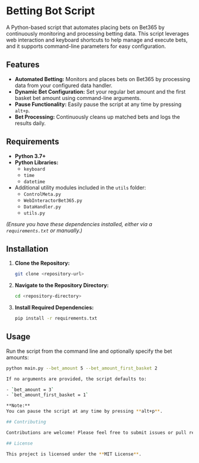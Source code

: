 # Betting Bot Script

A Python-based script that automates placing bets on Bet365 by continuously monitoring and processing betting data. This script leverages web interaction and keyboard shortcuts to help manage and execute bets, and it supports command-line parameters for easy configuration.

## Features

- **Automated Betting:** Monitors and places bets on Bet365 by processing data from your configured data handler.
- **Dynamic Bet Configuration:** Set your regular bet amount and the first basket bet amount using command-line arguments.
- **Pause Functionality:** Easily pause the script at any time by pressing `alt+p`.
- **Bet Processing:** Continuously cleans up matched bets and logs the results daily.

## Requirements

- **Python 3.7+**
- **Python Libraries:**
  - `keyboard`
  - `time`
  - `datetime`
- Additional utility modules included in the `utils` folder:
  - `ControlMeta.py`
  - `WebInteractorBet365.py`
  - `DataHandler.py`
  - `utils.py`

*(Ensure you have these dependencies installed, either via a `requirements.txt` or manually.)*

## Installation

1. **Clone the Repository:**
   ```bash
   git clone <repository-url>

2. **Navigate to the Repository Directory:**
   ```bash
   cd <repository-directory>

3. **Install Required Dependencies:**
   ```bash
   pip install -r requirements.txt

## Usage

Run the script from the command line and optionally specify the bet amounts:

  ```bash
  python main.py --bet_amount 5 --bet_amount_first_basket 2

If no arguments are provided, the script defaults to:

- `bet_amount = 3`
- `bet_amount_first_basket = 1`

**Note:**  
You can pause the script at any time by pressing **alt+p**.

## Contributing

Contributions are welcome! Please feel free to submit issues or pull requests with improvements or bug fixes.

## License

This project is licensed under the **MIT License**.
